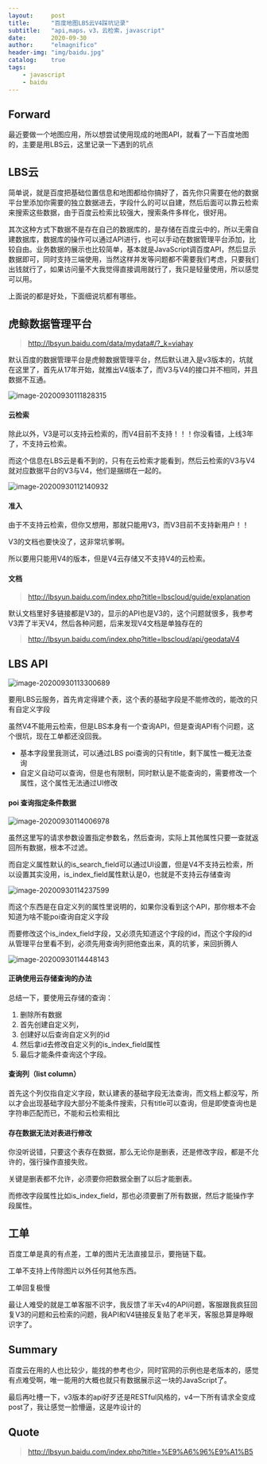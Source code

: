 ```yaml
---
layout:     post
title:      "百度地图LBS云V4踩坑记录"
subtitle:   "api,maps，v3，云检索，javascript"
date:       2020-09-30
author:     "elmagnifico"
header-img: "img/baidu.jpg"
catalog:    true
tags:
    - javascript
    - baidu
---
```


## Forward

最近要做一个地图应用，所以想尝试使用现成的地图API，就看了一下百度地图的，主要是用LBS云，这里记录一下遇到的坑点



## LBS云

简单说，就是百度把基础位置信息和地图都给你搞好了，首先你只需要在他的数据平台里添加你需要的独立数据进去，字段什么的可以自建，然后后面可以靠云检索来搜索这些数据，由于百度云检索比较强大，搜索条件多样化，很好用。

其次这种方式下数据不是存在自己的数据库的，是存储在百度云中的，所以无需自建数据库，数据库的操作可以通过API进行，也可以手动在数据管理平台添加，比较自由。业务数据的展示也比较简单，基本就是JavaScript调百度API，然后显示数据即可，同时支持三端使用，当然这样并发等问题都不需要我们考虑，只要我们出钱就行了，如果访问量不大我觉得直接调用就行了，我只是轻量使用，所以感觉可以用。

上面说的都是好处，下面细说坑都有哪些。



## 虎鲸数据管理平台

> http://lbsyun.baidu.com/data/mydata#/?_k=viahay

默认百度的数据管理平台是虎鲸数据管理平台，然后默认进入是v3版本的，坑就在这里了，首先从17年开始，就推出V4版本了，而V3与V4的接口并不相同，并且数据不互通。

![image-20200930111828315](https://i.loli.net/2020/09/30/X5i4MWdLNbUAZek.png)



#### 云检索

除此以外，V3是可以支持云检索的，而V4目前不支持！！！你没看错，上线3年了，不支持云检索。

而这个信息在LBS云是看不到的，只有在云检索才能看到，然后云检索的V3与V4就对应数据平台的V3与V4，他们是捆绑在一起的。

![image-20200930112140932](https://i.loli.net/2020/09/30/YO4dAwKXCRm18hZ.png)



#### 准入

由于不支持云检索，但你又想用，那就只能用V3，而V3目前不支持新用户！！

V3的文档也要快没了，这非常坑爹啊。

所以要用只能用V4的版本，但是V4云存储又不支持V4的云检索。



#### 文档

> http://lbsyun.baidu.com/index.php?title=lbscloud/guide/explanation

默认文档里好多链接都是V3的，显示的API也是V3的，这个问题就很多，我参考V3弄了半天V4，然后各种问题，后来发现V4文档是单独存在的

> http://lbsyun.baidu.com/index.php?title=lbscloud/api/geodataV4



## LBS API

![image-20200930113300689](https://i.loli.net/2020/09/30/CIXDq8ZBbNPSsmr.png)

要用LBS云服务，首先肯定得建个表，这个表的基础字段是不能修改的，能改的只有自定义字段

虽然V4不能用云检索，但是LBS本身有一个查询API，但是查询API有个问题，这个很坑，现在工单都还没回我。

- 基本字段里我测试，可以通过LBS poi查询的只有title，剩下属性一概无法查询
- 自定义自动可以查询，但是也有限制，同时默认是不能查询的，需要修改一个属性，这个属性无法通过UI修改



#### poi 查询指定条件数据

![image-20200930114006978](https://i.loli.net/2020/09/30/XiqAcrCEUfNudFZ.png)

虽然这里写的请求参数设置指定参数名，然后查询，实际上其他属性只要一查就返回所有数据，根本不过滤。

而自定义属性默认的is_search_field可以通过UI设置，但是V4不支持云检索，所以设置其实没用，is_index_field属性默认是0，也就是不支持云存储查询

![image-20200930114237599](https://i.loli.net/2020/09/30/5p8UqH63urTRlbF.png)

而这个东西是在自定义列的属性里说明的，如果你没看到这个API，那你根本不会知道为啥不能poi查询自定义字段

而要修改这个is_index_field字段，又必须先知道这个字段的id，而这个字段的id从管理平台里看不到，必须先用查询列把他查出来，真的坑爹，来回折腾人

![image-20200930114448143](https://i.loli.net/2020/09/30/4OMLIGX1rbA5pCy.png)

#### 正确使用云存储查询的办法

总结一下，要使用云存储的查询：

1. 删除所有数据
2. 首先创建自定义列，
3. 创建好以后查询自定义列的id
4. 然后拿id去修改自定义列的is_index_field属性
5. 最后才能条件查询这个字段。



#### 查询列（list column）

首先这个列仅指自定义字段，默认建表的基础字段无法查询，而文档上都没写，所以才会出现基础字段大部分不能条件搜索，只有title可以查询，但是即使查询也是字符串匹配而已，不能和云检索相比



#### 存在数据无法对表进行修改

你没听说错，只要这个表存在数据，那么无论你是删表，还是修改字段，都是不允许的，强行操作直接失败。

关键是删表都不允许，必须要你把数据全删了以后才能删表。

而修改字段属性比如is_index_field，那也必须要删了所有数据，然后才能操作字段属性。



## 工单

百度工单是真的有点差，工单的图片无法直接显示，要拖链下载。

工单不支持上传除图片以外任何其他东西。

工单回复极慢

最让人难受的就是工单客服不识字，我反馈了半天v4的API问题，客服跟我疯狂回复V3的问题和云检索的问题，我API和V4链接反复贴了老半天，客服总算是睁眼识字了。



## Summary

百度云在用的人也比较少，能找的参考也少，同时官网的示例也是老版本的，感觉有点难受啊，唯一能用的大概也就只有数据展示这一块的JavaScript了。

最后再吐槽一下，v3版本的api好歹还是RESTful风格的，v4一下所有请求全变成post了，我让感觉一脸懵逼，这是咋设计的



## Quote

> http://lbsyun.baidu.com/index.php?title=%E9%A6%96%E9%A1%B5

